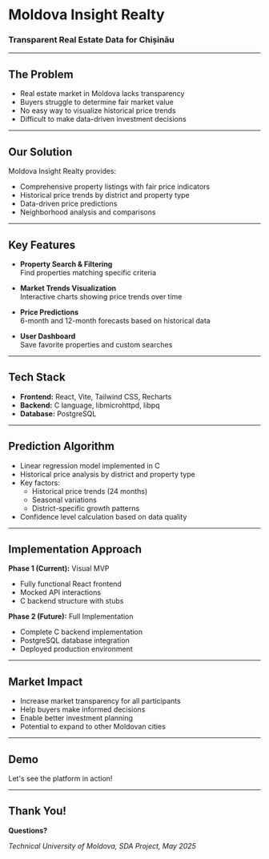 # Moldova Insight Realty
### Transparent Real Estate Data for Chișinău

---

## The Problem

* Real estate market in Moldova lacks transparency
* Buyers struggle to determine fair market value
* No easy way to visualize historical price trends
* Difficult to make data-driven investment decisions

---

## Our Solution

Moldova Insight Realty provides:

* Comprehensive property listings with fair price indicators
* Historical price trends by district and property type
* Data-driven price predictions
* Neighborhood analysis and comparisons

---

## Key Features

* **Property Search & Filtering**  
  Find properties matching specific criteria

* **Market Trends Visualization**  
  Interactive charts showing price trends over time

* **Price Predictions**  
  6-month and 12-month forecasts based on historical data

* **User Dashboard**  
  Save favorite properties and custom searches

---

## Tech Stack

* **Frontend:** React, Vite, Tailwind CSS, Recharts
* **Backend:** C language, libmicrohttpd, libpq
* **Database:** PostgreSQL

---

## Prediction Algorithm

* Linear regression model implemented in C
* Historical price analysis by district and property type
* Key factors:
  * Historical price trends (24 months)
  * Seasonal variations
  * District-specific growth patterns
* Confidence level calculation based on data quality

---

## Implementation Approach

**Phase 1 (Current):** Visual MVP
* Fully functional React frontend
* Mocked API interactions
* C backend structure with stubs

**Phase 2 (Future):** Full Implementation
* Complete C backend implementation
* PostgreSQL database integration
* Deployed production environment

---

## Market Impact

* Increase market transparency for all participants
* Help buyers make informed decisions
* Enable better investment planning
* Potential to expand to other Moldovan cities

---

## Demo

Let's see the platform in action!

---

## Thank You!

**Questions?**

*Technical University of Moldova, SDA Project, May 2025*
